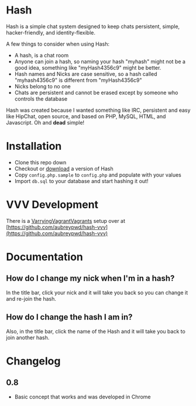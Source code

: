 # Hash

Hash is a simple chat system designed to keep chats persistent, simple, hacker-friendly, and identity-flexible. 

A few things to consider when using Hash:

* A hash, is a chat room
* Anyone can join a hash, so naming your hash "myhash" might not be a good idea, something like "myHash4356c9" might be better.
* Hash names and Nicks are case sensitive, so a hash called "myhash4356c9" is different from "myHash4356c9"
* Nicks belong to no one
* Chats are persistent and cannot be erased except by someone who controls the database

Hash was created because I wanted something like IRC, persistent and easy like HipChat, open source, and based
on PHP, MySQL, HTML, and Javascript. Oh and **dead** simple!

# Installation

- Clone this repo down
- Checkout or [download](https://github.com/aubreypwd/hash/releases) a version of Hash
- Copy `config.php.sample` to `config.php` and populate with your values
- Import `db.sql` to your database and start hashing it out!

# VVV Development

There is a [VarryingVagrantVagrants](https://github.com/Varying-Vagrant-Vagrants/VVV) 
setup over at [https://github.com/aubreypwd/hash-vvv](https://github.com/aubreypwd/hash-vvv)

# Documentation

## How do I change my nick when I'm in a hash?

In the title bar, click your nick and it will take you back so you can change it and re-join the hash.

## How do I change the hash I am in?

Also, in the title bar, click the name of the Hash and it will take you back to join another hash.

# Changelog

## 0.8

- Basic concept that works and was developed in Chrome